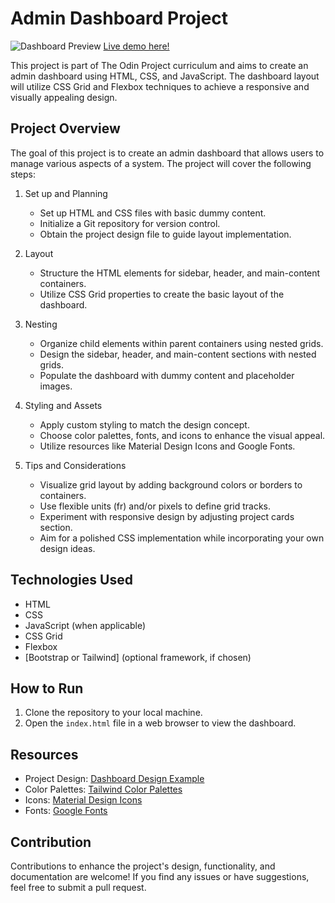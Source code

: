 # Admin Dashboard Project

![Dashboard Preview](dashboard-preview.png)
[Live demo here!](https://nzxzn.github.io/admin-dashboard/)

This project is part of The Odin Project curriculum and aims to create an admin dashboard using HTML, CSS, and JavaScript. The dashboard layout will utilize CSS Grid and Flexbox techniques to achieve a responsive and visually appealing design.

## Project Overview

The goal of this project is to create an admin dashboard that allows users to manage various aspects of a system. The project will cover the following steps:

1. Set up and Planning
   - Set up HTML and CSS files with basic dummy content.
   - Initialize a Git repository for version control.
   - Obtain the project design file to guide layout implementation.

2. Layout
   - Structure the HTML elements for sidebar, header, and main-content containers.
   - Utilize CSS Grid properties to create the basic layout of the dashboard.

3. Nesting
   - Organize child elements within parent containers using nested grids.
   - Design the sidebar, header, and main-content sections with nested grids.
   - Populate the dashboard with dummy content and placeholder images.

4. Styling and Assets
   - Apply custom styling to match the design concept.
   - Choose color palettes, fonts, and icons to enhance the visual appeal.
   - Utilize resources like Material Design Icons and Google Fonts.

5. Tips and Considerations
   - Visualize grid layout by adding background colors or borders to containers.
   - Use flexible units (fr) and/or pixels to define grid tracks.
   - Experiment with responsive design by adjusting project cards section.
   - Aim for a polished CSS implementation while incorporating your own design ideas.

## Technologies Used

- HTML
- CSS
- JavaScript (when applicable)
- CSS Grid
- Flexbox
- [Bootstrap or Tailwind] (optional framework, if chosen)

## How to Run

1. Clone the repository to your local machine.
2. Open the `index.html` file in a web browser to view the dashboard.

## Resources

- Project Design: [Dashboard Design Example](link-to-design-file)
- Color Palettes: [Tailwind Color Palettes](https://tailwindcss.com/docs/customizing-colors)
- Icons: [Material Design Icons](https://material.io/resources/icons/)
- Fonts: [Google Fonts](https://fonts.google.com/)

## Contribution

Contributions to enhance the project's design, functionality, and documentation are welcome! If you find any issues or have suggestions, feel free to submit a pull request.

